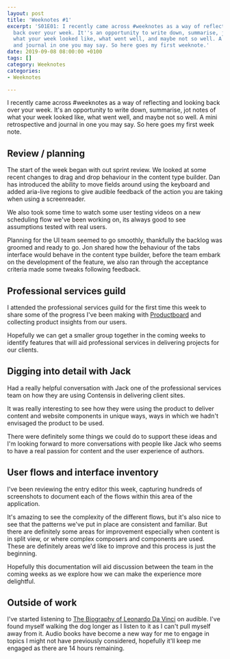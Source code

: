 ```yaml
---
layout: post
title: 'Weeknotes #1'
excerpt: 'S01E01: I recently came across #weeknotes as a way of reflecting and looking
  back over your week. It''s an opportunity to write down, summarise, jot notes of
  what your week looked like, what went well, and maybe not so well. A mini retrospective
  and journal in one you may say. So here goes my first weeknote.'
date: 2019-09-08 08:00:00 +0100
tags: []
category: Weeknotes
categories:
- Weeknotes

---
```

I recently came across #weeknotes as a way of reflecting and looking back over your week. It's an opportunity to write down, summarise, jot notes of what your week looked like, what went well, and maybe not so well. A mini retrospective and journal in one you may say. So here goes my first week note.

## Review / planning

The start of the week began with out sprint review. We looked at some recent changes to drag and drop behaviour in the content type builder. Dan has introduced the ability to move fields around using the keyboard and added aria-live regions to give audible feedback of the action you are taking when using a screenreader.

We also took some time to watch some user testing videos on a new scheduling flow we've been working on, its always good to see assumptions tested with real users.

Planning for the UI team seemed to go smoothly, thankfully the backlog was groomed and ready to go. Jon shared how the behaviour of the tabs interface would behave in the content type builder, before the team embark on the development of the feature, we also ran through the acceptance criteria made some tweaks following feedback.

## Professional services guild

I attended the professional services guild for the first time this week to share some of the progress I've been making with [Productboard](https://productboard.com) and collecting product insights from our users.

Hopefully we can get a smaller group together in the coming weeks to identify features that will aid professional services in delivering projects for our clients.

## Digging into detail with Jack

Had a really helpful conversation with Jack one of the professional services team on how they are using Contensis in delivering client sites.

It was really interesting to see how they were using the product to deliver content and website components in unique ways, ways in which we hadn't envisaged the product to be used.

There were definitely some things we could do to support these ideas and I'm looking forward to more conversations with people like Jack who seems to have a real passion for content and the user experience of authors.

## User flows and interface inventory

I've been reviewing the entry editor this week, capturing hundreds of screenshots to document each of the flows within this area of the application.

It's amazing to see the complexity of the different flows, but it's also nice to see that the patterns we've put in place are consistent and familiar. But there are definitely some areas for improvement especially when content is in split view, or where complex composers and components are used. These are definitely areas we'd like to improve and this process is just the beginning.

Hopefully this documentation will aid discussion between the team in the coming weeks as we explore how we can make the experience more delightful.

## Outside of work

I've started listening to [The Biography of Leonardo Da Vinci](https://www.audible.co.uk/pd/Leonardo-Da-Vinci-Audiobook/B075Z7XKSY) on audible. I've found myself walking the dog longer as I listen to it as I can't pull myself away from it. Audio books have become a new way for me to engage in topics I might not have previously considered, hopefully it'll keep me engaged as there are 14 hours remaining.